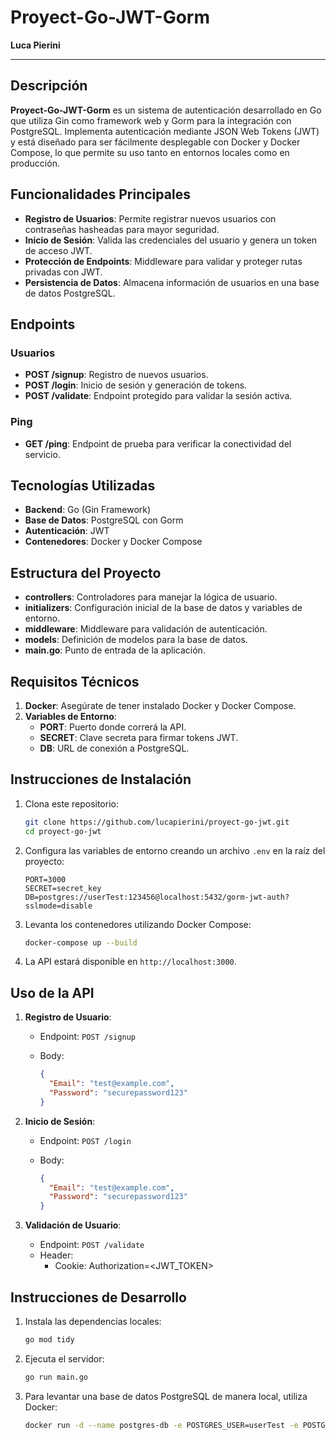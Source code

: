 # Proyect-Go-JWT-Gorm

**Luca Pierini**

---

## Descripción

**Proyect-Go-JWT-Gorm** es un sistema de autenticación desarrollado en Go que utiliza Gin como framework web y Gorm para la integración con PostgreSQL. Implementa autenticación mediante JSON Web Tokens (JWT) y está diseñado para ser fácilmente desplegable con Docker y Docker Compose, lo que permite su uso tanto en entornos locales como en producción.

## Funcionalidades Principales

- **Registro de Usuarios**: Permite registrar nuevos usuarios con contraseñas hasheadas para mayor seguridad.
- **Inicio de Sesión**: Valida las credenciales del usuario y genera un token de acceso JWT.
- **Protección de Endpoints**: Middleware para validar y proteger rutas privadas con JWT.
- **Persistencia de Datos**: Almacena información de usuarios en una base de datos PostgreSQL.

## Endpoints

### Usuarios

- **POST /signup**: Registro de nuevos usuarios.
- **POST /login**: Inicio de sesión y generación de tokens.
- **POST /validate**: Endpoint protegido para validar la sesión activa.

### Ping
- **GET /ping**: Endpoint de prueba para verificar la conectividad del servicio.

## Tecnologías Utilizadas

- **Backend**: Go (Gin Framework)
- **Base de Datos**: PostgreSQL con Gorm
- **Autenticación**: JWT
- **Contenedores**: Docker y Docker Compose

## Estructura del Proyecto

- **controllers**: Controladores para manejar la lógica de usuario.
- **initializers**: Configuración inicial de la base de datos y variables de entorno.
- **middleware**: Middleware para validación de autenticación.
- **models**: Definición de modelos para la base de datos.
- **main.go**: Punto de entrada de la aplicación.

## Requisitos Técnicos

1. **Docker**: Asegúrate de tener instalado Docker y Docker Compose.
2. **Variables de Entorno**:
   - **PORT**: Puerto donde correrá la API.
   - **SECRET**: Clave secreta para firmar tokens JWT.
   - **DB**: URL de conexión a PostgreSQL.

## Instrucciones de Instalación

1. Clona este repositorio:

   ```bash
   git clone https://github.com/lucapierini/proyect-go-jwt.git
   cd proyect-go-jwt
   ```

2. Configura las variables de entorno creando un archivo `.env` en la raíz del proyecto:

   ```env
   PORT=3000
   SECRET=secret_key
   DB=postgres://userTest:123456@localhost:5432/gorm-jwt-auth?sslmode=disable
   ```

3. Levanta los contenedores utilizando Docker Compose:

   ```bash
   docker-compose up --build
   ```

4. La API estará disponible en `http://localhost:3000`.

## Uso de la API

1. **Registro de Usuario**:
   - Endpoint: `POST /signup`
   - Body:

     ```json
     {
       "Email": "test@example.com",
       "Password": "securepassword123"
     }
     ```

2. **Inicio de Sesión**:
   - Endpoint: `POST /login`
   - Body:

     ```json
     {
       "Email": "test@example.com",
       "Password": "securepassword123"
     }
     ```

3. **Validación de Usuario**:
   - Endpoint: `POST /validate`
   - Header:
     - Cookie: Authorization=<JWT_TOKEN>

## Instrucciones de Desarrollo

1. Instala las dependencias locales:

   ```bash
   go mod tidy
   ```

2. Ejecuta el servidor:

   ```bash
   go run main.go
   ```

3. Para levantar una base de datos PostgreSQL de manera local, utiliza Docker:

   ```bash
   docker run -d --name postgres-db -e POSTGRES_USER=userTest -e POSTGRES_PASSWORD=123456 -e POSTGRES_DB=gorm-jwt-auth -p 5432:5432 postgres:15
   ```

